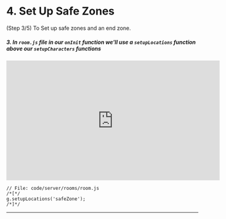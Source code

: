 # 4. Set Up Safe Zones
(Step 3/5) To Set up safe zones and an end zone.

##### 3. In `room.js` file in our `onInit` _function_ we'll use a `setupLocations` _function_ **above** our `setupCharacters` _functions_

<iframe width="560" height="315" src="https://www.youtube.com/embed/Tqm1HhXyGBI" frameborder="0" allow="accelerometer; autoplay; clipboard-write; encrypted-media; gyroscope; picture-in-picture" allowfullscreen></iframe><br>

```
// File: code/server/rooms/room.js
/*[*/
g.setupLocations('safeZone');
/*]*/
```

<hr class="uk-margin-medium">